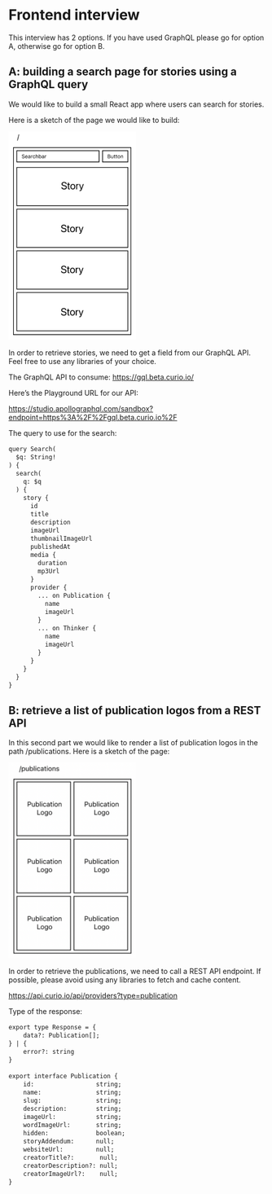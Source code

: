# Frontend interview

This interview has 2 options. If you have used GraphQL please go for option A, otherwise go for option B.

## A: building a search page for stories using a GraphQL query

We would like to build a small React app where users can search for stories.

Here is a sketch of the page we would like to build:

<img src="https://github.com/curio-labs/frontend-interview/blob/main/docs/stories.png" width="250"/>

In order to retrieve stories, we need to get a field from our GraphQL API. Feel free to use any libraries of your choice.

The GraphQL API to consume:
https://gql.beta.curio.io/

Here’s the Playground URL for our API:

https://studio.apollographql.com/sandbox?endpoint=https%3A%2F%2Fgql.beta.curio.io%2F

The query to use for the search:

```
query Search(
  $q: String!
) {
  search(
    q: $q
  ) {
    story {
      id
      title
      description
      imageUrl
      thumbnailImageUrl
      publishedAt
      media {
        duration
        mp3Url
      }
      provider {
        ... on Publication {
          name
          imageUrl
        }
        ... on Thinker {
          name
          imageUrl
        }
      }
    }
  }
}
```

## B: retrieve a list of publication logos from a REST API

In this second part we would like to render a list of publication logos in the path /publications. Here is a sketch of the page:

<img src="https://github.com/curio-labs/frontend-interview/blob/main/docs/publications.png" width="250"/>

In order to retrieve the publications, we need to call a REST API endpoint. If possible, please avoid using any libraries to fetch and cache content.

https://api.curio.io/api/providers?type=publication

Type of the response:

```
export type Response = {
    data?: Publication[];
} | {
    error?: string
}

export interface Publication {
    id:                 string;
    name:               string;
    slug:               string;
    description:        string;
    imageUrl:           string;
    wordImageUrl:       string;
    hidden:             boolean;
    storyAddendum:      null;
    websiteUrl:         null;
    creatorTitle?:       null;
    creatorDescription?: null;
    creatorImageUrl?:    null;
}
```
